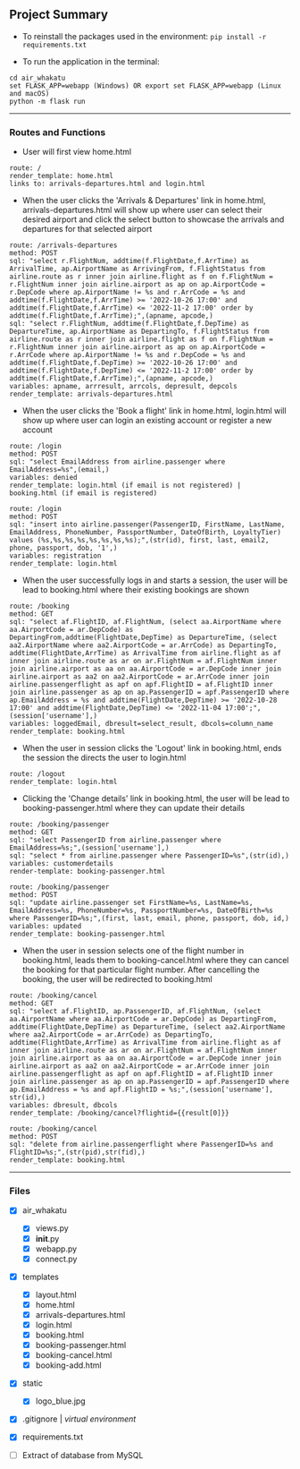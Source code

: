 ## Project Summary

* To reinstall the packages used in the environment:
```pip install -r requirements.txt```


* To run the application in the terminal:
```
cd air_whakatu
set FLASK_APP=webapp (Windows) OR export set FLASK_APP=webapp (Linux and macOS)
python -m flask run
```
___


### Routes and Functions
* User will first view home.html
```
route: /
render_template: home.html
links to: arrivals-departures.html and login.html
```
* When the user clicks the 'Arrivals & Departures' link in home.html, arrivals-departures.html will show up where user can select their desired airport and click the select button to showcase the arrivals and departures for that selected airport
```
route: /arrivals-departures
method: POST
sql: "select r.FlightNum, addtime(f.FlightDate,f.ArrTime) as ArrivalTime, ap.AirportName as ArrivingFrom, f.FlightStatus from airline.route as r inner join airline.flight as f on f.FlightNum = r.FlightNum inner join airline.airport as ap on ap.AirportCode = r.DepCode where ap.AirportName != %s and r.ArrCode = %s and addtime(f.FlightDate,f.ArrTime) >= '2022-10-26 17:00' and addtime(f.FlightDate,f.ArrTime) <= '2022-11-2 17:00' order by addtime(f.FlightDate,f.ArrTime);",(apname, apcode,)
sql: "select r.FlightNum, addtime(f.FlightDate,f.DepTime) as DepartureTime, ap.AirportName as DepartingTo, f.FlightStatus from airline.route as r inner join airline.flight as f on f.FlightNum = r.FlightNum inner join airline.airport as ap on ap.AirportCode = r.ArrCode where ap.AirportName != %s and r.DepCode = %s and addtime(f.FlightDate,f.DepTime) >= '2022-10-26 17:00' and addtime(f.FlightDate,f.DepTime) <= '2022-11-2 17:00' order by addtime(f.FlightDate,f.ArrTime);",(apname, apcode,)
variables: apname, arrresult, arrcols, depresult, depcols
render_template: arrivals-departures.html
```
* When the user clicks the 'Book a flight' link in home.html, login.html will show up where user can login an existing account or register a new account
```
route: /login
method: POST
sql: "select EmailAddress from airline.passenger where EmailAddress=%s",(email,)
variables: denied
render_template: login.html (if email is not registered) | booking.html (if email is registered)
```
```
route: /login
method: POST
sql: "insert into airline.passenger(PassengerID, FirstName, LastName, EmailAddress, PhoneNumber, PassportNumber, DateOfBirth, LoyaltyTier) values (%s,%s,%s,%s,%s,%s,%s,%s);",(str(id), first, last, email2, phone, passport, dob, '1',)
variables: registration
render_template: login.html
```
* When the user successfully logs in and starts a session, the user will be lead to booking.html where their existing bookings are shown
```
route: /booking
method: GET
sql: "select af.FlightID, af.FlightNum, (select aa.AirportName where aa.AirportCode = ar.DepCode) as DepartingFrom,addtime(FlightDate,DepTime) as DepartureTime, (select aa2.AirportName where aa2.AirportCode = ar.ArrCode) as DepartingTo, addtime(FlightDate,ArrTime) as ArrivalTime from airline.flight as af inner join airline.route as ar on ar.FlightNum = af.FlightNum inner join airline.airport as aa on aa.AirportCode = ar.DepCode inner join airline.airport as aa2 on aa2.AirportCode = ar.ArrCode inner join airline.passengerflight as apf on apf.FlightID = af.FlightID inner join airline.passenger as ap on ap.PassengerID = apf.PassengerID where ap.EmailAddress = %s and addtime(FlightDate,DepTime) >= '2022-10-28 17:00' and addtime(FlightDate,DepTime) <= '2022-11-04 17:00';",(session['username'],)
variables: loggedEmail, dbresult=select_result, dbcols=column_name
render_template: booking.html
```
* When the user in session clicks the 'Logout' link in booking.html, ends the session the directs the user to login.html
```
route: /logout
render_template: login.html
```
* Clicking the 'Change details' link in booking.html, the user will be lead to booking-passenger.html where they can update their details
```
route: /booking/passenger
method: GET
sql: "select PassengerID from airline.passenger where EmailAddress=%s;",(session['username'],)
sql: "select * from airline.passenger where PassengerID=%s",(str(id),)
variables: customerdetails
render-template: booking-passenger.html
```
```
route: /booking/passenger
method: POST
sql: "update airline.passenger set FirstName=%s, LastName=%s, EmailAddress=%s, PhoneNumber=%s, PassportNumber=%s, DateOfBirth=%s where PassengerID=%s;",(first, last, email, phone, passport, dob, id,)
variables: updated
render_template: booking-passenger.html
```
* When the user in session selects one of the flight number in booking.html, leads them to booking-cancel.html where they can cancel the booking for that particular flight number. After cancelling the booking, the user will be redirected to booking.html
```
route: /booking/cancel
method: GET
sql: "select af.FlightID, ap.PassengerID, af.FlightNum, (select aa.AirportName where aa.AirportCode = ar.DepCode) as DepartingFrom, addtime(FlightDate,DepTime) as DepartureTime, (select aa2.AirportName where aa2.AirportCode = ar.ArrCode) as DepartingTo, addtime(FlightDate,ArrTime) as ArrivalTime from airline.flight as af inner join airline.route as ar on ar.FlightNum = af.FlightNum inner join airline.airport as aa on aa.AirportCode = ar.DepCode inner join airline.airport as aa2 on aa2.AirportCode = ar.ArrCode inner join airline.passengerflight as apf on apf.FlightID = af.FlightID inner join airline.passenger as ap on ap.PassengerID = apf.PassengerID where ap.EmailAddress = %s and apf.FlightID = %s;",(session['username'], str(id),)
variables: dbresult, dbcols
render_template: /booking/cancel?flightid={{result[0]}}
```
```
route: /booking/cancel
method: POST
sql: "delete from airline.passengerflight where PassengerID=%s and FlightID=%s;",(str(pid),str(fid),)
render_template: booking.html
```

___


### Files
- [x] air_whakatu
    - [x] views.py
    - [x] __init__.py
    - [x] webapp.py
    - [x] connect.py
- [x] templates
    - [x] layout.html
    - [x] home.html
    - [x] arrivals-departures.html
    - [x] login.html
    - [x] booking.html
    - [x] booking-passenger.html
    - [x] booking-cancel.html
    - [x] booking-add.html
- [x] static
    - [x] logo_blue.jpg
- [x] .gitignore | _virtual environment_
- [x] requirements.txt
- [ ] Extract of database from MySQL

